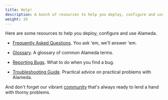 ```yaml
---
title: Help!
description: A bunch of resources to help you deploy, configure and use Alameda.
weight: 10
---
```


Here are some resources to help you deploy, configure and use Alameda.

- [Frequently Asked Questions](/help/faq/). You ask 'em, we'll answer 'em.

- [Glossary](/help/glossary/). A glossary of common Alameda terms.

- [Reporting Bugs](/help/bugs/). What to do when you find a bug.

- [Troubleshooting Guide](/help/troubleshooting/). Practical advice on practical problems with Alameda.

And don't forget our vibrant [community](/community/) that's always ready to lend a hand
with thorny problems.
